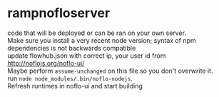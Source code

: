 rampnofloserver
===============

code that will be deployed or can be ran on your own server.<br/>
Make sure you install a very recent node version; syntax of npm dependencies is not backwards compatible<br/>
update flowhub.json with correct ip, your user id from http://noflojs.org/noflo-ui/<br/>
Maybe perform `assume-unchanged` on this file so you don't overwrite it.<br/>
run `node node_modules/.bin/noflo-nodejs`.<br/>
Refresh runtimes in noflo-ui and start building<br/>

